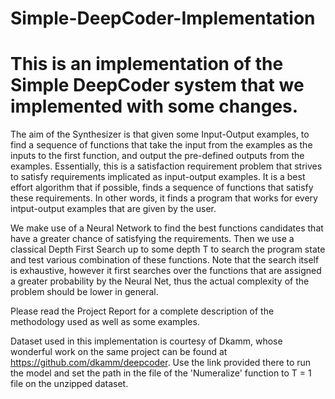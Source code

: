 # Simple-DeepCoder-Implementation
This is an implementation of the Simple DeepCoder system that we implemented with some changes.
===================================================================================
The aim of the Synthesizer is that given some Input-Output examples, to find a sequence of functions that take the input from the examples as the inputs to the first function, and output the pre-defined outputs from the examples.
Essentially, this is a satisfaction requirement problem that strives to satisfy requirements implicated as input-output examples. It is a best effort algorithm that if possible, finds a sequence of functions that satisfy these requirements. In other words, it finds a program that works for every intput-output examples that are given by the user. 

We make use of a Neural Network to find the best functions candidates that have a greater chance of satisfying the requirements. Then we use a classical Depth First Search up to some depth T to search the program state and test various combination of these functions. Note that the search itself is exhaustive, however it first searches over the functions that are assigned a greater probability by the Neural Net, thus the actual complexity of the problem should be lower in general. 

Please read the Project Report for a complete description of the methodology used as well as some examples. 

Dataset used in this implementation is courtesy of Dkamm, whose wonderful work on the same project can be found at https://github.com/dkamm/deepcoder. Use the link provided there to run the model and set the path in the file of the 'Numeralize' function to T = 1 file on the unzipped dataset.
